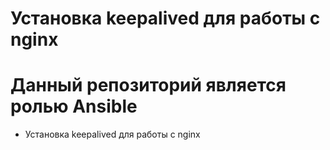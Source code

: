 Установка keepalived для работы с nginx
========

Данный репозиторий является ролью Ansible 
========================

*   Установка keepalived для работы с nginx
